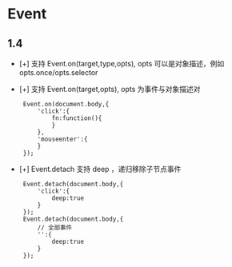 # Event

## 1.4

 - [+] 支持 Event.on(target,type,opts), opts 可以是对象描述，例如 opts.once/opts.selector
 - [+] 支持 Event.on(target,opts), opts 为事件与对象描述对

        Event.on(document.body,{
            'click':{
                fn:function(){
                }
            },
            'mouseenter':{
            }
        });

 - [+] Event.detach 支持 deep ，递归移除子节点事件

        Event.detach(document.body,{
            'click':{
                deep:true
            }
        });
        Event.detach(document.body,{
            // 全部事件
            '':{
                deep:true
            }
        });